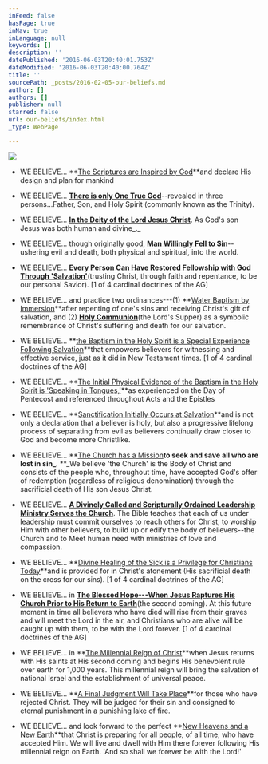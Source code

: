 ```yaml
---
inFeed: false
hasPage: true
inNav: true
inLanguage: null
keywords: []
description: ''
datePublished: '2016-06-03T20:40:01.753Z'
dateModified: '2016-06-03T20:40:00.764Z'
title: ''
sourcePath: _posts/2016-02-05-our-beliefs.md
author: []
authors: []
publisher: null
starred: false
url: our-beliefs/index.html
_type: WebPage

---
```

![](https://the-grid-user-content.s3-us-west-2.amazonaws.com/53cbffee-5a49-4ca4-bf08-8cfc4e15072a.jpg)

* WE BELIEVE... **[The Scriptures are Inspired by God][0]**and declare His design and plan for mankind

* WE BELIEVE... **[There is only One True God][1]**--revealed in three persons...Father, Son, and Holy Spirit (commonly known as the Trinity).

* WE BELIEVE... **[In the Deity of the Lord Jesus Christ][2]**. As God's son Jesus was both human and divine_._

* WE BELIEVE... though originally good, **[Man Willingly Fell to Sin][3]**--ushering evil and death, both physical and spiritual, into the world.

* WE BELIEVE... **[Every Person Can Have Restored Fellowship with God Through 'Salvation'][4]**(trusting Christ, through faith and repentance, to be our personal Savior). \[1 of 4 cardinal doctrines of the AG\]

* WE BELIEVE... and practice two ordinances---(1) **[Water Baptism by Immersion][5]**after repenting of one's sins and receiving Christ's gift of salvation, and (2) **[Holy Communion][5]**(the Lord's Supper) as a symbolic remembrance of Christ's suffering and death for our salvation.

* WE BELIEVE... **[the Baptism in the Holy Spirit is a Special Experience Following Salvation][6]**that empowers believers for witnessing and effective service, just as it did in New Testament times. \[1 of 4 cardinal doctrines of the AG\]

* WE BELIEVE... **[The Initial Physical Evidence of the Baptism in the Holy Spirit is 'Speaking in Tongues,'][7]**as experienced on the Day of Pentecost and referenced throughout Acts and the Epistles

* WE BELIEVE... **[Sanctification Initially Occurs at Salvation][8]**and is not only a declaration that a believer is holy, but also a progressive lifelong process of separating from evil as believers continually draw closer to God and become more Christlike.

* WE BELIEVE... **[The Church has a Mission][9]**to seek and save all who are lost in sin_**. **_We believe 'the Church' is the Body of Christ and consists of the people who, throughout time, have accepted God's offer of redemption (regardless of religious denomination) through the sacrificial death of His son Jesus Christ.

* WE BELIEVE... **[A Divinely Called and Scripturally Ordained Leadership Ministry Serves the Church][10]**. The Bible teaches that each of us under leadership must commit ourselves to reach others for Christ, to worship Him with other believers, to build up or edify the body of believers--the Church and to Meet human need with ministries of love and compassion.

* WE BELIEVE... **[Divine Healing of the Sick is a Privilege for Christians Today][11]**and is provided for in Christ's atonement (His sacrificial death on the cross for our sins). \[1 of 4 cardinal doctrines of the AG\]

* WE BELIEVE... in **[The Blessed Hope---When Jesus Raptures His Church Prior to His Return to Earth][12]**(the second coming). At this future moment in time all believers who have died will rise from their graves and will meet the Lord in the air, and Christians who are alive will be caught up with them, to be with the Lord forever. \[1 of 4 cardinal doctrines of the AG\]

* WE BELIEVE... in **[The Millennial Reign of Christ][13]**when Jesus returns with His saints at His second coming and begins His benevolent rule over earth for 1,000 years. This millennial reign will bring the salvation of national Israel and the establishment of universal peace.

* WE BELIEVE... **[A Final Judgment Will Take Place][14]**for those who have rejected Christ. They will be judged for their sin and consigned to eternal punishment in a punishing lake of fire.

* WE BELIEVE... and look forward to the perfect **[New Heavens and a New Earth][15]**that Christ is preparing for all people, of all time, who have accepted Him. We will live and dwell with Him there forever following His millennial reign on Earth. 'And so shall we forever be with the Lord!'

[0]: http://ag.org/top/Beliefs/Statement_of_Fundamental_Truths/sft_full.cfm#1
[1]: http://ag.org/top/Beliefs/Statement_of_Fundamental_Truths/sft_full.cfm#2
[2]: http://ag.org/top/Beliefs/Statement_of_Fundamental_Truths/sft_full.cfm#3
[3]: http://ag.org/top/Beliefs/Statement_of_Fundamental_Truths/sft_full.cfm#4
[4]: http://ag.org/top/Beliefs/Statement_of_Fundamental_Truths/sft_full.cfm#5
[5]: http://ag.org/top/Beliefs/Statement_of_Fundamental_Truths/sft_full.cfm#6
[6]: http://ag.org/top/Beliefs/Statement_of_Fundamental_Truths/sft_full.cfm#7
[7]: http://ag.org/top/Beliefs/Statement_of_Fundamental_Truths/sft_full.cfm#8
[8]: http://ag.org/top/Beliefs/Statement_of_Fundamental_Truths/sft_full.cfm#9
[9]: http://ag.org/top/Beliefs/Statement_of_Fundamental_Truths/sft_full.cfm#10
[10]: http://ag.org/top/Beliefs/Statement_of_Fundamental_Truths/sft_full.cfm#11
[11]: http://ag.org/top/Beliefs/Statement_of_Fundamental_Truths/sft_full.cfm#12
[12]: http://ag.org/top/Beliefs/Statement_of_Fundamental_Truths/sft_full.cfm#13
[13]: http://ag.org/top/Beliefs/Statement_of_Fundamental_Truths/sft_full.cfm#14
[14]: http://ag.org/top/Beliefs/Statement_of_Fundamental_Truths/sft_full.cfm#15
[15]: http://ag.org/top/Beliefs/Statement_of_Fundamental_Truths/sft_full.cfm#16